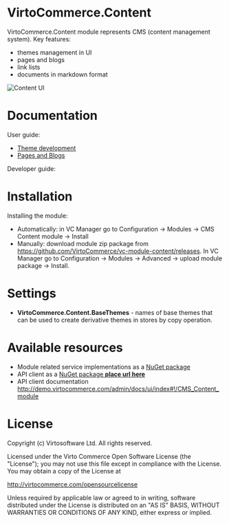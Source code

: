 # VirtoCommerce.Content
VirtoCommerce.Content module represents CMS (content management system).
Key features:
* themes management in UI
* pages and blogs
* link lists
* documents in markdown format


![Content UI](https://cloud.githubusercontent.com/assets/5801549/15569963/fcbb7336-2333-11e6-808c-c484bf3a7d37.png)

# Documentation
User guide:
* <a href="http://docs.virtocommerce.com/x/DQDr" target="_blank">Theme development</a>
* <a href="http://docs.virtocommerce.com/x/joD-/" target="_blank">Pages and Blogs</a>

Developer guide:

# Installation
Installing the module:
* Automatically: in VC Manager go to Configuration -> Modules -> CMS Content module -> Install
* Manually: download module zip package from https://github.com/VirtoCommerce/vc-module-content/releases. In VC Manager go to Configuration -> Modules -> Advanced -> upload module package -> Install.

# Settings
* **VirtoCommerce.Content.BaseThemes** - names of base themes that can be used to create derivative themes in stores by copy operation.

# Available resources
* Module related service implementations as a <a href="https://www.nuget.org/packages/VirtoCommerce.ContentModule.Data" target="_blank">NuGet package</a>
* API client as a <a href="" target="_blank">NuGet package **place url here**</a>
* API client documentation http://demo.virtocommerce.com/admin/docs/ui/index#!/CMS_Content_module

# License
Copyright (c) Virtosoftware Ltd.  All rights reserved.

Licensed under the Virto Commerce Open Software License (the "License"); you
may not use this file except in compliance with the License. You may
obtain a copy of the License at

http://virtocommerce.com/opensourcelicense

Unless required by applicable law or agreed to in writing, software
distributed under the License is distributed on an "AS IS" BASIS,
WITHOUT WARRANTIES OR CONDITIONS OF ANY KIND, either express or
implied.
